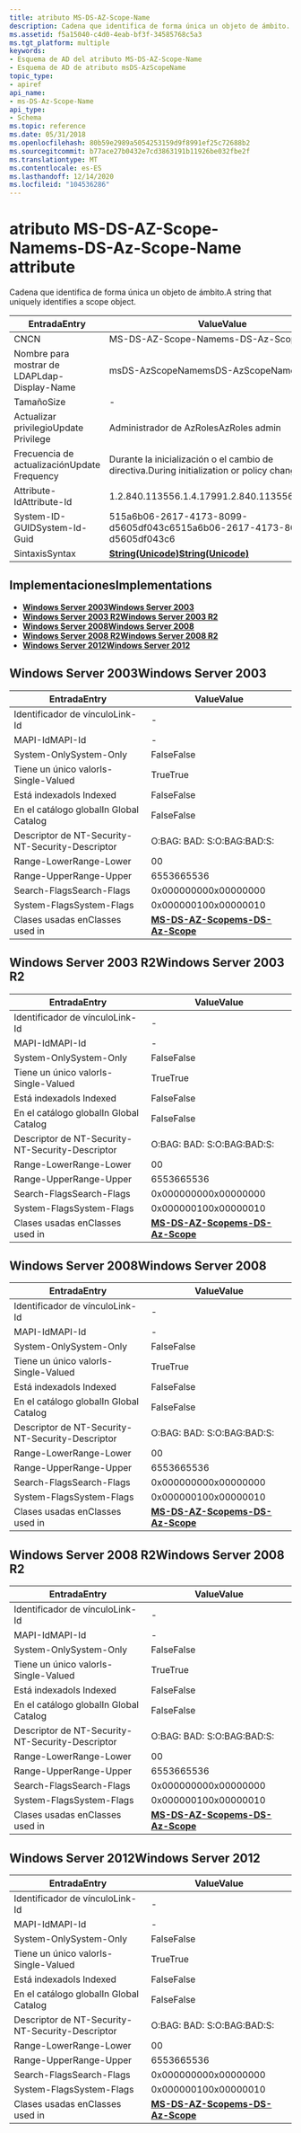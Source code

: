 ```yaml
---
title: atributo MS-DS-AZ-Scope-Name
description: Cadena que identifica de forma única un objeto de ámbito.
ms.assetid: f5a15040-c4d0-4eab-bf3f-34585768c5a3
ms.tgt_platform: multiple
keywords:
- Esquema de AD del atributo MS-DS-AZ-Scope-Name
- Esquema de AD de atributo msDS-AzScopeName
topic_type:
- apiref
api_name:
- ms-DS-Az-Scope-Name
api_type:
- Schema
ms.topic: reference
ms.date: 05/31/2018
ms.openlocfilehash: 80b59e2989a5054253159d9f8991ef25c72688b2
ms.sourcegitcommit: b77ace27b0432e7cd3863191b11926be032fbe2f
ms.translationtype: MT
ms.contentlocale: es-ES
ms.lasthandoff: 12/14/2020
ms.locfileid: "104536286"
---
```

# <a name="ms-ds-az-scope-name-attribute"></a><span data-ttu-id="72d74-105">atributo MS-DS-AZ-Scope-Name</span><span class="sxs-lookup"><span data-stu-id="72d74-105">ms-DS-Az-Scope-Name attribute</span></span>

<span data-ttu-id="72d74-106">Cadena que identifica de forma única un objeto de ámbito.</span><span class="sxs-lookup"><span data-stu-id="72d74-106">A string that uniquely identifies a scope object.</span></span>



| <span data-ttu-id="72d74-107">Entrada</span><span class="sxs-lookup"><span data-stu-id="72d74-107">Entry</span></span> | <span data-ttu-id="72d74-108">Value</span><span class="sxs-lookup"><span data-stu-id="72d74-108">Value</span></span> |
|-------------------|---------------------------------------------|
| <span data-ttu-id="72d74-109">CN</span><span class="sxs-lookup"><span data-stu-id="72d74-109">CN</span></span>                | <span data-ttu-id="72d74-110">MS-DS-AZ-Scope-Name</span><span class="sxs-lookup"><span data-stu-id="72d74-110">ms-DS-Az-Scope-Name</span></span>                         |
| <span data-ttu-id="72d74-111">Nombre para mostrar de LDAP</span><span class="sxs-lookup"><span data-stu-id="72d74-111">Ldap-Display-Name</span></span> | <span data-ttu-id="72d74-112">msDS-AzScopeName</span><span class="sxs-lookup"><span data-stu-id="72d74-112">msDS-AzScopeName</span></span>                            |
| <span data-ttu-id="72d74-113">Tamaño</span><span class="sxs-lookup"><span data-stu-id="72d74-113">Size</span></span>              | \-                                          |
| <span data-ttu-id="72d74-114">Actualizar privilegio</span><span class="sxs-lookup"><span data-stu-id="72d74-114">Update Privilege</span></span>  | <span data-ttu-id="72d74-115">Administrador de AzRoles</span><span class="sxs-lookup"><span data-stu-id="72d74-115">AzRoles admin</span></span>                               |
| <span data-ttu-id="72d74-116">Frecuencia de actualización</span><span class="sxs-lookup"><span data-stu-id="72d74-116">Update Frequency</span></span>  | <span data-ttu-id="72d74-117">Durante la inicialización o el cambio de directiva.</span><span class="sxs-lookup"><span data-stu-id="72d74-117">During initialization or policy change.</span></span>     |
| <span data-ttu-id="72d74-118">Attribute-Id</span><span class="sxs-lookup"><span data-stu-id="72d74-118">Attribute-Id</span></span>      | <span data-ttu-id="72d74-119">1.2.840.113556.1.4.1799</span><span class="sxs-lookup"><span data-stu-id="72d74-119">1.2.840.113556.1.4.1799</span></span>                     |
| <span data-ttu-id="72d74-120">System-ID-GUID</span><span class="sxs-lookup"><span data-stu-id="72d74-120">System-Id-Guid</span></span>    | <span data-ttu-id="72d74-121">515a6b06-2617-4173-8099-d5605df043c6</span><span class="sxs-lookup"><span data-stu-id="72d74-121">515a6b06-2617-4173-8099-d5605df043c6</span></span>        |
| <span data-ttu-id="72d74-122">Sintaxis</span><span class="sxs-lookup"><span data-stu-id="72d74-122">Syntax</span></span>            | [<span data-ttu-id="72d74-123">**String(Unicode)**</span><span class="sxs-lookup"><span data-stu-id="72d74-123">**String(Unicode)**</span></span>](s-string-unicode.md) |



## <a name="implementations"></a><span data-ttu-id="72d74-124">Implementaciones</span><span class="sxs-lookup"><span data-stu-id="72d74-124">Implementations</span></span>

-   [<span data-ttu-id="72d74-125">**Windows Server 2003**</span><span class="sxs-lookup"><span data-stu-id="72d74-125">**Windows Server 2003**</span></span>](#windows-server-2003)
-   [<span data-ttu-id="72d74-126">**Windows Server 2003 R2**</span><span class="sxs-lookup"><span data-stu-id="72d74-126">**Windows Server 2003 R2**</span></span>](#windows-server-2003-r2)
-   [<span data-ttu-id="72d74-127">**Windows Server 2008**</span><span class="sxs-lookup"><span data-stu-id="72d74-127">**Windows Server 2008**</span></span>](#windows-server-2008)
-   [<span data-ttu-id="72d74-128">**Windows Server 2008 R2**</span><span class="sxs-lookup"><span data-stu-id="72d74-128">**Windows Server 2008 R2**</span></span>](#windows-server-2008-r2)
-   [<span data-ttu-id="72d74-129">**Windows Server 2012**</span><span class="sxs-lookup"><span data-stu-id="72d74-129">**Windows Server 2012**</span></span>](#windows-server-2012)

## <a name="windows-server-2003"></a><span data-ttu-id="72d74-130">Windows Server 2003</span><span class="sxs-lookup"><span data-stu-id="72d74-130">Windows Server 2003</span></span>



| <span data-ttu-id="72d74-131">Entrada</span><span class="sxs-lookup"><span data-stu-id="72d74-131">Entry</span></span> | <span data-ttu-id="72d74-132">Value</span><span class="sxs-lookup"><span data-stu-id="72d74-132">Value</span></span> |
|------------------------|-----------------------------------------------------|
| <span data-ttu-id="72d74-133">Identificador de vínculo</span><span class="sxs-lookup"><span data-stu-id="72d74-133">Link-Id</span></span>                | \-                                                  |
| <span data-ttu-id="72d74-134">MAPI-Id</span><span class="sxs-lookup"><span data-stu-id="72d74-134">MAPI-Id</span></span>                | \-                                                  |
| <span data-ttu-id="72d74-135">System-Only</span><span class="sxs-lookup"><span data-stu-id="72d74-135">System-Only</span></span>            | <span data-ttu-id="72d74-136">False</span><span class="sxs-lookup"><span data-stu-id="72d74-136">False</span></span>                                               |
| <span data-ttu-id="72d74-137">Tiene un único valor</span><span class="sxs-lookup"><span data-stu-id="72d74-137">Is-Single-Valued</span></span>       | <span data-ttu-id="72d74-138">True</span><span class="sxs-lookup"><span data-stu-id="72d74-138">True</span></span>                                                |
| <span data-ttu-id="72d74-139">Está indexado</span><span class="sxs-lookup"><span data-stu-id="72d74-139">Is Indexed</span></span>             | <span data-ttu-id="72d74-140">False</span><span class="sxs-lookup"><span data-stu-id="72d74-140">False</span></span>                                               |
| <span data-ttu-id="72d74-141">En el catálogo global</span><span class="sxs-lookup"><span data-stu-id="72d74-141">In Global Catalog</span></span>      | <span data-ttu-id="72d74-142">False</span><span class="sxs-lookup"><span data-stu-id="72d74-142">False</span></span>                                               |
| <span data-ttu-id="72d74-143">Descriptor de NT-Security-</span><span class="sxs-lookup"><span data-stu-id="72d74-143">NT-Security-Descriptor</span></span> | <span data-ttu-id="72d74-144">O:BAG: BAD: S:</span><span class="sxs-lookup"><span data-stu-id="72d74-144">O:BAG:BAD:S:</span></span>                                        |
| <span data-ttu-id="72d74-145">Range-Lower</span><span class="sxs-lookup"><span data-stu-id="72d74-145">Range-Lower</span></span>            | <span data-ttu-id="72d74-146">0</span><span class="sxs-lookup"><span data-stu-id="72d74-146">0</span></span>                                                   |
| <span data-ttu-id="72d74-147">Range-Upper</span><span class="sxs-lookup"><span data-stu-id="72d74-147">Range-Upper</span></span>            | <span data-ttu-id="72d74-148">65536</span><span class="sxs-lookup"><span data-stu-id="72d74-148">65536</span></span>                                               |
| <span data-ttu-id="72d74-149">Search-Flags</span><span class="sxs-lookup"><span data-stu-id="72d74-149">Search-Flags</span></span>           | <span data-ttu-id="72d74-150">0x00000000</span><span class="sxs-lookup"><span data-stu-id="72d74-150">0x00000000</span></span>                                          |
| <span data-ttu-id="72d74-151">System-Flags</span><span class="sxs-lookup"><span data-stu-id="72d74-151">System-Flags</span></span>           | <span data-ttu-id="72d74-152">0x00000010</span><span class="sxs-lookup"><span data-stu-id="72d74-152">0x00000010</span></span>                                          |
| <span data-ttu-id="72d74-153">Clases usadas en</span><span class="sxs-lookup"><span data-stu-id="72d74-153">Classes used in</span></span>        | [<span data-ttu-id="72d74-154">**MS-DS-AZ-Scope**</span><span class="sxs-lookup"><span data-stu-id="72d74-154">**ms-DS-Az-Scope**</span></span>](c-msds-azscope.md)<br/> |



## <a name="windows-server-2003-r2"></a><span data-ttu-id="72d74-155">Windows Server 2003 R2</span><span class="sxs-lookup"><span data-stu-id="72d74-155">Windows Server 2003 R2</span></span>



| <span data-ttu-id="72d74-156">Entrada</span><span class="sxs-lookup"><span data-stu-id="72d74-156">Entry</span></span> | <span data-ttu-id="72d74-157">Value</span><span class="sxs-lookup"><span data-stu-id="72d74-157">Value</span></span> |
|------------------------|-----------------------------------------------------|
| <span data-ttu-id="72d74-158">Identificador de vínculo</span><span class="sxs-lookup"><span data-stu-id="72d74-158">Link-Id</span></span>                | \-                                                  |
| <span data-ttu-id="72d74-159">MAPI-Id</span><span class="sxs-lookup"><span data-stu-id="72d74-159">MAPI-Id</span></span>                | \-                                                  |
| <span data-ttu-id="72d74-160">System-Only</span><span class="sxs-lookup"><span data-stu-id="72d74-160">System-Only</span></span>            | <span data-ttu-id="72d74-161">False</span><span class="sxs-lookup"><span data-stu-id="72d74-161">False</span></span>                                               |
| <span data-ttu-id="72d74-162">Tiene un único valor</span><span class="sxs-lookup"><span data-stu-id="72d74-162">Is-Single-Valued</span></span>       | <span data-ttu-id="72d74-163">True</span><span class="sxs-lookup"><span data-stu-id="72d74-163">True</span></span>                                                |
| <span data-ttu-id="72d74-164">Está indexado</span><span class="sxs-lookup"><span data-stu-id="72d74-164">Is Indexed</span></span>             | <span data-ttu-id="72d74-165">False</span><span class="sxs-lookup"><span data-stu-id="72d74-165">False</span></span>                                               |
| <span data-ttu-id="72d74-166">En el catálogo global</span><span class="sxs-lookup"><span data-stu-id="72d74-166">In Global Catalog</span></span>      | <span data-ttu-id="72d74-167">False</span><span class="sxs-lookup"><span data-stu-id="72d74-167">False</span></span>                                               |
| <span data-ttu-id="72d74-168">Descriptor de NT-Security-</span><span class="sxs-lookup"><span data-stu-id="72d74-168">NT-Security-Descriptor</span></span> | <span data-ttu-id="72d74-169">O:BAG: BAD: S:</span><span class="sxs-lookup"><span data-stu-id="72d74-169">O:BAG:BAD:S:</span></span>                                        |
| <span data-ttu-id="72d74-170">Range-Lower</span><span class="sxs-lookup"><span data-stu-id="72d74-170">Range-Lower</span></span>            | <span data-ttu-id="72d74-171">0</span><span class="sxs-lookup"><span data-stu-id="72d74-171">0</span></span>                                                   |
| <span data-ttu-id="72d74-172">Range-Upper</span><span class="sxs-lookup"><span data-stu-id="72d74-172">Range-Upper</span></span>            | <span data-ttu-id="72d74-173">65536</span><span class="sxs-lookup"><span data-stu-id="72d74-173">65536</span></span>                                               |
| <span data-ttu-id="72d74-174">Search-Flags</span><span class="sxs-lookup"><span data-stu-id="72d74-174">Search-Flags</span></span>           | <span data-ttu-id="72d74-175">0x00000000</span><span class="sxs-lookup"><span data-stu-id="72d74-175">0x00000000</span></span>                                          |
| <span data-ttu-id="72d74-176">System-Flags</span><span class="sxs-lookup"><span data-stu-id="72d74-176">System-Flags</span></span>           | <span data-ttu-id="72d74-177">0x00000010</span><span class="sxs-lookup"><span data-stu-id="72d74-177">0x00000010</span></span>                                          |
| <span data-ttu-id="72d74-178">Clases usadas en</span><span class="sxs-lookup"><span data-stu-id="72d74-178">Classes used in</span></span>        | [<span data-ttu-id="72d74-179">**MS-DS-AZ-Scope**</span><span class="sxs-lookup"><span data-stu-id="72d74-179">**ms-DS-Az-Scope**</span></span>](c-msds-azscope.md)<br/> |



## <a name="windows-server-2008"></a><span data-ttu-id="72d74-180">Windows Server 2008</span><span class="sxs-lookup"><span data-stu-id="72d74-180">Windows Server 2008</span></span>



| <span data-ttu-id="72d74-181">Entrada</span><span class="sxs-lookup"><span data-stu-id="72d74-181">Entry</span></span> | <span data-ttu-id="72d74-182">Value</span><span class="sxs-lookup"><span data-stu-id="72d74-182">Value</span></span> |
|------------------------|-----------------------------------------------------|
| <span data-ttu-id="72d74-183">Identificador de vínculo</span><span class="sxs-lookup"><span data-stu-id="72d74-183">Link-Id</span></span>                | \-                                                  |
| <span data-ttu-id="72d74-184">MAPI-Id</span><span class="sxs-lookup"><span data-stu-id="72d74-184">MAPI-Id</span></span>                | \-                                                  |
| <span data-ttu-id="72d74-185">System-Only</span><span class="sxs-lookup"><span data-stu-id="72d74-185">System-Only</span></span>            | <span data-ttu-id="72d74-186">False</span><span class="sxs-lookup"><span data-stu-id="72d74-186">False</span></span>                                               |
| <span data-ttu-id="72d74-187">Tiene un único valor</span><span class="sxs-lookup"><span data-stu-id="72d74-187">Is-Single-Valued</span></span>       | <span data-ttu-id="72d74-188">True</span><span class="sxs-lookup"><span data-stu-id="72d74-188">True</span></span>                                                |
| <span data-ttu-id="72d74-189">Está indexado</span><span class="sxs-lookup"><span data-stu-id="72d74-189">Is Indexed</span></span>             | <span data-ttu-id="72d74-190">False</span><span class="sxs-lookup"><span data-stu-id="72d74-190">False</span></span>                                               |
| <span data-ttu-id="72d74-191">En el catálogo global</span><span class="sxs-lookup"><span data-stu-id="72d74-191">In Global Catalog</span></span>      | <span data-ttu-id="72d74-192">False</span><span class="sxs-lookup"><span data-stu-id="72d74-192">False</span></span>                                               |
| <span data-ttu-id="72d74-193">Descriptor de NT-Security-</span><span class="sxs-lookup"><span data-stu-id="72d74-193">NT-Security-Descriptor</span></span> | <span data-ttu-id="72d74-194">O:BAG: BAD: S:</span><span class="sxs-lookup"><span data-stu-id="72d74-194">O:BAG:BAD:S:</span></span>                                        |
| <span data-ttu-id="72d74-195">Range-Lower</span><span class="sxs-lookup"><span data-stu-id="72d74-195">Range-Lower</span></span>            | <span data-ttu-id="72d74-196">0</span><span class="sxs-lookup"><span data-stu-id="72d74-196">0</span></span>                                                   |
| <span data-ttu-id="72d74-197">Range-Upper</span><span class="sxs-lookup"><span data-stu-id="72d74-197">Range-Upper</span></span>            | <span data-ttu-id="72d74-198">65536</span><span class="sxs-lookup"><span data-stu-id="72d74-198">65536</span></span>                                               |
| <span data-ttu-id="72d74-199">Search-Flags</span><span class="sxs-lookup"><span data-stu-id="72d74-199">Search-Flags</span></span>           | <span data-ttu-id="72d74-200">0x00000000</span><span class="sxs-lookup"><span data-stu-id="72d74-200">0x00000000</span></span>                                          |
| <span data-ttu-id="72d74-201">System-Flags</span><span class="sxs-lookup"><span data-stu-id="72d74-201">System-Flags</span></span>           | <span data-ttu-id="72d74-202">0x00000010</span><span class="sxs-lookup"><span data-stu-id="72d74-202">0x00000010</span></span>                                          |
| <span data-ttu-id="72d74-203">Clases usadas en</span><span class="sxs-lookup"><span data-stu-id="72d74-203">Classes used in</span></span>        | [<span data-ttu-id="72d74-204">**MS-DS-AZ-Scope**</span><span class="sxs-lookup"><span data-stu-id="72d74-204">**ms-DS-Az-Scope**</span></span>](c-msds-azscope.md)<br/> |



## <a name="windows-server-2008-r2"></a><span data-ttu-id="72d74-205">Windows Server 2008 R2</span><span class="sxs-lookup"><span data-stu-id="72d74-205">Windows Server 2008 R2</span></span>



| <span data-ttu-id="72d74-206">Entrada</span><span class="sxs-lookup"><span data-stu-id="72d74-206">Entry</span></span> | <span data-ttu-id="72d74-207">Value</span><span class="sxs-lookup"><span data-stu-id="72d74-207">Value</span></span> |
|------------------------|-----------------------------------------------------|
| <span data-ttu-id="72d74-208">Identificador de vínculo</span><span class="sxs-lookup"><span data-stu-id="72d74-208">Link-Id</span></span>                | \-                                                  |
| <span data-ttu-id="72d74-209">MAPI-Id</span><span class="sxs-lookup"><span data-stu-id="72d74-209">MAPI-Id</span></span>                | \-                                                  |
| <span data-ttu-id="72d74-210">System-Only</span><span class="sxs-lookup"><span data-stu-id="72d74-210">System-Only</span></span>            | <span data-ttu-id="72d74-211">False</span><span class="sxs-lookup"><span data-stu-id="72d74-211">False</span></span>                                               |
| <span data-ttu-id="72d74-212">Tiene un único valor</span><span class="sxs-lookup"><span data-stu-id="72d74-212">Is-Single-Valued</span></span>       | <span data-ttu-id="72d74-213">True</span><span class="sxs-lookup"><span data-stu-id="72d74-213">True</span></span>                                                |
| <span data-ttu-id="72d74-214">Está indexado</span><span class="sxs-lookup"><span data-stu-id="72d74-214">Is Indexed</span></span>             | <span data-ttu-id="72d74-215">False</span><span class="sxs-lookup"><span data-stu-id="72d74-215">False</span></span>                                               |
| <span data-ttu-id="72d74-216">En el catálogo global</span><span class="sxs-lookup"><span data-stu-id="72d74-216">In Global Catalog</span></span>      | <span data-ttu-id="72d74-217">False</span><span class="sxs-lookup"><span data-stu-id="72d74-217">False</span></span>                                               |
| <span data-ttu-id="72d74-218">Descriptor de NT-Security-</span><span class="sxs-lookup"><span data-stu-id="72d74-218">NT-Security-Descriptor</span></span> | <span data-ttu-id="72d74-219">O:BAG: BAD: S:</span><span class="sxs-lookup"><span data-stu-id="72d74-219">O:BAG:BAD:S:</span></span>                                        |
| <span data-ttu-id="72d74-220">Range-Lower</span><span class="sxs-lookup"><span data-stu-id="72d74-220">Range-Lower</span></span>            | <span data-ttu-id="72d74-221">0</span><span class="sxs-lookup"><span data-stu-id="72d74-221">0</span></span>                                                   |
| <span data-ttu-id="72d74-222">Range-Upper</span><span class="sxs-lookup"><span data-stu-id="72d74-222">Range-Upper</span></span>            | <span data-ttu-id="72d74-223">65536</span><span class="sxs-lookup"><span data-stu-id="72d74-223">65536</span></span>                                               |
| <span data-ttu-id="72d74-224">Search-Flags</span><span class="sxs-lookup"><span data-stu-id="72d74-224">Search-Flags</span></span>           | <span data-ttu-id="72d74-225">0x00000000</span><span class="sxs-lookup"><span data-stu-id="72d74-225">0x00000000</span></span>                                          |
| <span data-ttu-id="72d74-226">System-Flags</span><span class="sxs-lookup"><span data-stu-id="72d74-226">System-Flags</span></span>           | <span data-ttu-id="72d74-227">0x00000010</span><span class="sxs-lookup"><span data-stu-id="72d74-227">0x00000010</span></span>                                          |
| <span data-ttu-id="72d74-228">Clases usadas en</span><span class="sxs-lookup"><span data-stu-id="72d74-228">Classes used in</span></span>        | [<span data-ttu-id="72d74-229">**MS-DS-AZ-Scope**</span><span class="sxs-lookup"><span data-stu-id="72d74-229">**ms-DS-Az-Scope**</span></span>](c-msds-azscope.md)<br/> |



## <a name="windows-server-2012"></a><span data-ttu-id="72d74-230">Windows Server 2012</span><span class="sxs-lookup"><span data-stu-id="72d74-230">Windows Server 2012</span></span>



| <span data-ttu-id="72d74-231">Entrada</span><span class="sxs-lookup"><span data-stu-id="72d74-231">Entry</span></span> | <span data-ttu-id="72d74-232">Value</span><span class="sxs-lookup"><span data-stu-id="72d74-232">Value</span></span> |
|------------------------|-----------------------------------------------------|
| <span data-ttu-id="72d74-233">Identificador de vínculo</span><span class="sxs-lookup"><span data-stu-id="72d74-233">Link-Id</span></span>                | \-                                                  |
| <span data-ttu-id="72d74-234">MAPI-Id</span><span class="sxs-lookup"><span data-stu-id="72d74-234">MAPI-Id</span></span>                | \-                                                  |
| <span data-ttu-id="72d74-235">System-Only</span><span class="sxs-lookup"><span data-stu-id="72d74-235">System-Only</span></span>            | <span data-ttu-id="72d74-236">False</span><span class="sxs-lookup"><span data-stu-id="72d74-236">False</span></span>                                               |
| <span data-ttu-id="72d74-237">Tiene un único valor</span><span class="sxs-lookup"><span data-stu-id="72d74-237">Is-Single-Valued</span></span>       | <span data-ttu-id="72d74-238">True</span><span class="sxs-lookup"><span data-stu-id="72d74-238">True</span></span>                                                |
| <span data-ttu-id="72d74-239">Está indexado</span><span class="sxs-lookup"><span data-stu-id="72d74-239">Is Indexed</span></span>             | <span data-ttu-id="72d74-240">False</span><span class="sxs-lookup"><span data-stu-id="72d74-240">False</span></span>                                               |
| <span data-ttu-id="72d74-241">En el catálogo global</span><span class="sxs-lookup"><span data-stu-id="72d74-241">In Global Catalog</span></span>      | <span data-ttu-id="72d74-242">False</span><span class="sxs-lookup"><span data-stu-id="72d74-242">False</span></span>                                               |
| <span data-ttu-id="72d74-243">Descriptor de NT-Security-</span><span class="sxs-lookup"><span data-stu-id="72d74-243">NT-Security-Descriptor</span></span> | <span data-ttu-id="72d74-244">O:BAG: BAD: S:</span><span class="sxs-lookup"><span data-stu-id="72d74-244">O:BAG:BAD:S:</span></span>                                        |
| <span data-ttu-id="72d74-245">Range-Lower</span><span class="sxs-lookup"><span data-stu-id="72d74-245">Range-Lower</span></span>            | <span data-ttu-id="72d74-246">0</span><span class="sxs-lookup"><span data-stu-id="72d74-246">0</span></span>                                                   |
| <span data-ttu-id="72d74-247">Range-Upper</span><span class="sxs-lookup"><span data-stu-id="72d74-247">Range-Upper</span></span>            | <span data-ttu-id="72d74-248">65536</span><span class="sxs-lookup"><span data-stu-id="72d74-248">65536</span></span>                                               |
| <span data-ttu-id="72d74-249">Search-Flags</span><span class="sxs-lookup"><span data-stu-id="72d74-249">Search-Flags</span></span>           | <span data-ttu-id="72d74-250">0x00000000</span><span class="sxs-lookup"><span data-stu-id="72d74-250">0x00000000</span></span>                                          |
| <span data-ttu-id="72d74-251">System-Flags</span><span class="sxs-lookup"><span data-stu-id="72d74-251">System-Flags</span></span>           | <span data-ttu-id="72d74-252">0x00000010</span><span class="sxs-lookup"><span data-stu-id="72d74-252">0x00000010</span></span>                                          |
| <span data-ttu-id="72d74-253">Clases usadas en</span><span class="sxs-lookup"><span data-stu-id="72d74-253">Classes used in</span></span>        | [<span data-ttu-id="72d74-254">**MS-DS-AZ-Scope**</span><span class="sxs-lookup"><span data-stu-id="72d74-254">**ms-DS-Az-Scope**</span></span>](c-msds-azscope.md)<br/> |



 

 






